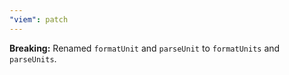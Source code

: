```yaml
---
"viem": patch
---
```


**Breaking:** Renamed `formatUnit` and `parseUnit` to `formatUnits` and `parseUnits`.